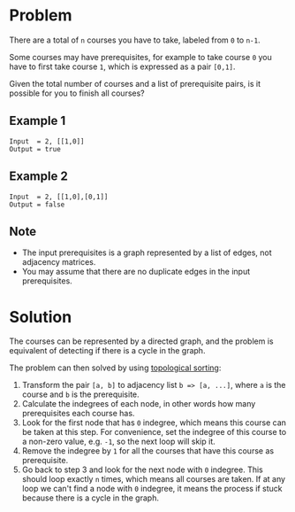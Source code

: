 # Problem

There are a total of `n` courses you have to take, labeled from `0` to `n-1`.

Some courses may have prerequisites, for example to take course `0` you have to first take course `1`, which is expressed as a pair `[0,1]`.

Given the total number of courses and a list of prerequisite pairs, is it possible for you to finish all courses?

## Example 1

```
Input  = 2, [[1,0]]
Output = true
```

## Example 2

```
Input  = 2, [[1,0],[0,1]]
Output = false
```

## Note

- The input prerequisites is a graph represented by a list of edges, not adjacency matrices.
- You may assume that there are no duplicate edges in the input prerequisites.

# Solution

The courses can be represented by a directed graph, and the problem is equivalent of detecting if there is a cycle in the graph.

The problem can then solved by using [topological sorting](https://en.wikipedia.org/wiki/Topological_sorting):

1. Transform the pair `[a, b]` to adjacency list `b => [a, ...]`, where `a` is the course and `b` is the prerequisite.
2. Calculate the indegrees of each node, in other words how many prerequisites each course has.
3. Look for the first node that has `0` indegree, which means this course can be taken at this step. For convenience, set the indegree of this course to a non-zero value, e.g. `-1`, so the next loop will skip it.
4. Remove the indegree by `1` for all the courses that have this course as prerequisite.
5. Go back to step 3 and look for the next node with `0` indegree. This should loop exactly `n` times, which means all courses are taken. If at any loop we can't find a node with `0` indegree, it means the process if stuck because there is a cycle in the graph.